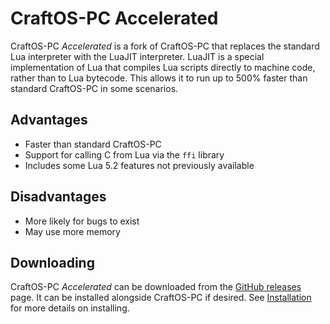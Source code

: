 # CraftOS-PC Accelerated
CraftOS-PC *Accelerated* is a fork of CraftOS-PC that replaces the standard Lua interpreter with the LuaJIT interpreter. LuaJIT is a special implementation of Lua that compiles Lua scripts directly to machine code, rather than to Lua bytecode. This allows it to run up to 500% faster than standard CraftOS-PC in some scenarios.

## Advantages
* Faster than standard CraftOS-PC
* Support for calling C from Lua via the `ffi` library
* Includes some Lua 5.2 features not previously available

## Disadvantages
* More likely for bugs to exist
* May use more memory

## Downloading
CraftOS-PC *Accelerated* can be downloaded from the [GitHub releases](https://github.com/MCJack123/craftos2/releases) page. It can be installed alongside CraftOS-PC if desired. See [Installation](installation) for more details on installing.